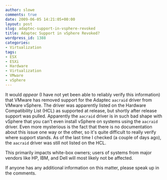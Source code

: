 ```yaml
---
author: slowe
comments: true
date: 2009-06-05 14:21:05+00:00
layout: post
slug: adaptec-support-in-vsphere-revoked
title: Adaptec Support in vSphere Revoked?
wordpress_id: 1388
categories:
- Virtualization
tags:
- ESX
- ESXi
- Hardware
- Virtualization
- VMware
- vSphere
---
```


It would _appear_ (I have not yet been able to reliably verify this information) that VMware has removed support for the Adaptec `aacraid` driver from VMware vSphere. The driver was apparently listed on the Hardware Compatibility List (HCL) as supported at release, but shortly after release support was pulled. Apparently the `aacraid` driver is in such bad shape with vSphere that you can't even install vSphere on systems using the `aacraid` driver. Even more mysterious is the fact that there is no documentation about this issue one way or the other, so it's quite difficult to really verify where support stands. As of the last time I checked (a couple of days ago), the `aacraid` driver was still not listed on the HCL.

This primarily impacts white-box owners; users of systems from major vendors like HP, IBM, and Dell will most likely not be affected.

If anyone has any additional information on this matter, please speak up in the comments.
